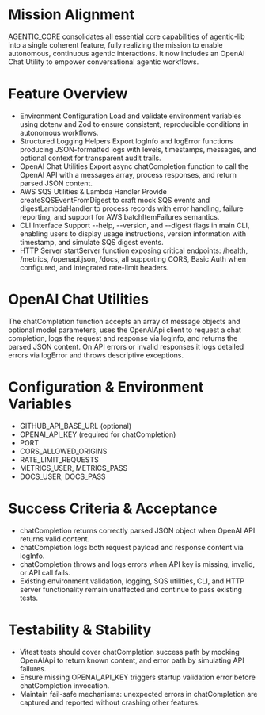 # Mission Alignment

AGENTIC_CORE consolidates all essential core capabilities of agentic-lib into a single coherent feature, fully realizing the mission to enable autonomous, continuous agentic interactions. It now includes an OpenAI Chat Utility to empower conversational agentic workflows.

# Feature Overview

- Environment Configuration
  Load and validate environment variables using dotenv and Zod to ensure consistent, reproducible conditions in autonomous workflows.
- Structured Logging Helpers
  Export logInfo and logError functions producing JSON-formatted logs with levels, timestamps, messages, and optional context for transparent audit trails.
- OpenAI Chat Utilities
  Export async chatCompletion function to call the OpenAI API with a messages array, process responses, and return parsed JSON content.
- AWS SQS Utilities & Lambda Handler
  Provide createSQSEventFromDigest to craft mock SQS events and digestLambdaHandler to process records with error handling, failure reporting, and support for AWS batchItemFailures semantics.
- CLI Interface
  Support --help, --version, and --digest flags in main CLI, enabling users to display usage instructions, version information with timestamp, and simulate SQS digest events.
- HTTP Server
  startServer function exposing critical endpoints: /health, /metrics, /openapi.json, /docs, all supporting CORS, Basic Auth when configured, and integrated rate-limit headers.

# OpenAI Chat Utilities

The chatCompletion function accepts an array of message objects and optional model parameters, uses the OpenAIApi client to request a chat completion, logs the request and response via logInfo, and returns the parsed JSON content. On API errors or invalid responses it logs detailed errors via logError and throws descriptive exceptions.

# Configuration & Environment Variables

- GITHUB_API_BASE_URL (optional)
- OPENAI_API_KEY (required for chatCompletion)
- PORT
- CORS_ALLOWED_ORIGINS
- RATE_LIMIT_REQUESTS
- METRICS_USER, METRICS_PASS
- DOCS_USER, DOCS_PASS

# Success Criteria & Acceptance

- chatCompletion returns correctly parsed JSON object when OpenAI API returns valid content.
- chatCompletion logs both request payload and response content via logInfo.
- chatCompletion throws and logs errors when API key is missing, invalid, or API call fails.
- Existing environment validation, logging, SQS utilities, CLI, and HTTP server functionality remain unaffected and continue to pass existing tests.

# Testability & Stability

- Vitest tests should cover chatCompletion success path by mocking OpenAIApi to return known content, and error path by simulating API failures.
- Ensure missing OPENAI_API_KEY triggers startup validation error before chatCompletion invocation.
- Maintain fail-safe mechanisms: unexpected errors in chatCompletion are captured and reported without crashing other features.